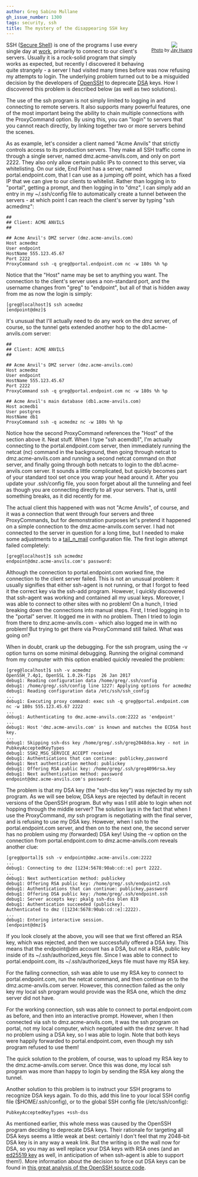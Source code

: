 ```yaml
---
author: Greg Sabino Mullane
gh_issue_number: 1300
tags: security, ssh
title: The mystery of the disappearing SSH key
---
```


<div class="separator" style="clear: both; float: right; text-align: center; padding: 0 0 2em 1em"><a href="/blog/2017/04/13/the-mystery-of-disappearing-ssh-key/image-0.jpeg" imageanchor="1" style="clear: right; margin-bottom: 1em; margin-left: 1em;"><img border="0" src="/blog/2017/04/13/the-mystery-of-disappearing-ssh-key/image-0.jpeg"/></a><br/><small><a href="https://flic.kr/p/SnZgVF">Photo</a> by <a href="https://www.flickr.com/photos/50663863@N02/">Jay Huang</a></small></div>

SSH ([Secure Shell](https://en.wikipedia.org/wiki/Secure_Shell)) is one of the programs I use every single day at [work](/), primarily to connect
to our client's servers. Usually it is a rock-solid program that simply
works as expected, but recently I discovered it behaving quite strangely -
a server I had visited many times before was now refusing my attempts
to login. The underlying problem turned out to be a misguided decision by the developers
of [OpenSSH](http://www.openssh.com/) to deprecate [DSA](https://en.wikipedia.org/wiki/Digital_Signature_Algorithm) keys. How I discovered this problem is described below
(as well as two solutions).

The use of the ssh program is not simply limited to logging in and connecting
to remote servers. It also supports many powerful features, one of the most
important being the ability to chain multiple connections with the
ProxyCommand option. By using this, you can "login" to servers
that you cannot reach directly, by linking together two or more servers behind the scenes.

As as example, let's consider a client named "Acme Anvils" that strictly
controls access to its production servers. They make all SSH traffic
come in through a single server, named dmz.acme-anvils.com, and only on port 2222.
They also only allow certain public IPs to connect to this server, via whitelisting.
On our side, End Point has a server, named portal.endpoint.com, that I can use as a jumping off point,
which has a fixed IP that we can give to our clients to whitelist.
Rather than logging in to "portal", getting a prompt, and then logging in to "dmz", I can
simply add an entry in my ~/.ssh/config file to automatically create a tunnel between
the servers -
at which point I can reach the client's server by typing "ssh acmedmz":

```text
##
## Client: ACME ANVILS
##

## Acme Anvil's DMZ server (dmz.acme-anvils.com)
Host acmedmz
User endpoint
HostName 555.123.45.67
Port 2222
ProxyCommand ssh -q greg@portal.endpoint.com nc -w 180s %h %p
```

Notice that the "Host" name may be set to anything you want. The connection
to the client's server uses a non-standard port, and the username
changes from "greg" to "endpoint", but all of that is hidden away from
me as now the login is simply:

```text
[greg@localhost]$ ssh acmedmz
[endpoint@dmz]$
```

It's unusual that I'll actually need to do any work on the dmz server, of course,
so the tunnel gets extended another hop to the db1.acme-anvils.com server:

```text
##
## Client: ACME ANVILS
##

## Acme Anvil's DMZ server (dmz.acme-anvils.com)
Host acmedmz
User endpoint
HostName 555.123.45.67
Port 2222
ProxyCommand ssh -q greg@portal.endpoint.com nc -w 180s %h %p

## Acme Anvil's main database (db1.acme-anvils.com)
Host acmedb1
User postgres
HostName db1
ProxyCommand ssh -q acmedmz nc -w 180s %h %p

```

Notice how the second ProxyCommand references the "Host" of the section
above it. Neat stuff. When I type "ssh acemdb1", I'm actually connecting to
the portal.endpoint.com server, then immediately running the netcat (nc) command
in the background, then going through netcat to dmz.acme-anvils.com and
running a second netcat command on *that* server, and finally going through
both netcats to login to the db1.acme-anvils.com server. It sounds a little complicated,
but quickly becomes part of your standard tool set once you wrap your head around it.
After you update your .ssh/config file, you soon forget about
all the tunneling and feel as though you are connecting directly to all your servers. That is, until
something breaks, as it did recently for me.

The actual client this happened with was not "Acme Anvils", of course, and it
was a connection that went through four servers and three ProxyCommands,
but for demonstration purposes let's pretend it happened on a simple
connection to the dmz.acme-anvils.com server. I had not connected to
the server in question for a long time, but I needed to make some adjustments
to a [tail_n_mail](https://bucardo.org/wiki/Tail_n_mail) configuration file. The first login attempt failed
completely:

```text
[greg@localhost]$ ssh acmedmz
endpoint@dmz.acme-anvils.com's password:
```

Although the connection to portal.endpoint.com worked fine, the connection
to the client server failed. This is not an unusual problem: it usually signifies that either ssh-agent is not running,
or that I forgot to feed it the correct key via the ssh-add program. However, I quickly discovered
that ssh-agent was working and contained all my usual keys. Moreover, I was able to
connect to other sites with no problem! On a hunch, I tried breaking down the connections
into manual steps. First, I tried logging in to the "portal" server. It logged me in
with no problem. Then I tried to login from there to dmz.acme-anvils.com - which also logged
me in with no problem! But trying to get there via ProxyCommand still failed.
What was going on?

When in doubt, crank up the debugging. For the ssh program, using the
-v option turns on some minimal debugging. Running the
original command from my computer with this option enabled quickly revealed the problem:

```text
[greg@localhost]$ ssh -v acmedmz
OpenSSH_7.4p1, OpenSSL 1.0.2k-fips  26 Jan 2017
debug1: Reading configuration data /home/greg/.ssh/config
debug1: /home/greg/.ssh/config line 1227: Applying options for acmedmz
debug1: Reading configuration data /etc/ssh/ssh_config
...
debug1: Executing proxy command: exec ssh -q greg@portal.endpoint.com nc -w 180s 555.123.45.67 2222
...
debug1: Authenticating to dmz.acme-anvils.com:2222 as 'endpoint'
...
debug1: Host 'dmz.acme-anvils.com' is known and matches the ECDSA host key.
...
debug1: Skipping ssh-dss key /home/greg/.ssh/greg2048dsa.key - not in PubkeyAcceptedKeyTypes
debug1: SSH2_MSG_SERVICE_ACCEPT received
debug1: Authentications that can continue: publickey,password
debug1: Next authentication method: publickey
debug1: Offering RSA public key: /home/greg/.ssh/greg4096rsa.key
debug1: Next authentication method: password
endpoint@dmz.acme-anvils.com's password:
```

The problem is that my DSA key (the "ssh-dss key") was rejected by
my ssh program. As we will see below, DSA keys are rejected by default in recent versions
of the OpenSSH program. But why was I still able to login when not hopping through
the middle server? The solution lays in the fact that when I use the ProxyCommand,
*my* ssh program is negotiating with the final server, and is refusing to use my DSA
key. However, when I ssh to the portal.endpoint.com server, and then on to the next one,
the second server has no problem using my (forwarded) DSA key! Using the -v option on the connection
from portal.endpoint.com to dmz.acme-anvils.com reveals another clue:

```text
[greg@portal]$ ssh -v endpoint@dmz.acme-anvils.com:2222
...
debug1: Connecting to dmz [1234:5678:90ab:cd::e] port 2222.
...
debug1: Next authentication method: publickey
debug1: Offering RSA public key: /home/greg/.ssh/endpoint2.ssh
debug1: Authentications that can continue: publickey,password
debug1: Offering DSA public key: /home/greg/.ssh/endpoint.ssh
debug1: Server accepts key: pkalg ssh-dss blen 819
debug1: Authentication succeeded (publickey).
Authenticated to dmz ([1234:5678:90ab:cd::e]:2222).
...
debug1: Entering interactive session.
[endpoint@dmz]$
```

If you look closely at the above, you will see that we first offered an RSA key, which
was rejected, and then we successfully offered a DSA key. This means that the
endpoint@dm account has a DSA, but not a RSA, public key inside of its
~/.ssh/authorized_keys file. Since I was able to connect
to portal.endpoint.com, its ~/.ssh/authorized_keys file
must have my RSA key.

For the failing connection, ssh was able to use my RSA key to connect
to portal.endpoint.com, run the netcat command, and then continue on to
the dmz.acme-anvils.com server. However, this connection failed as the only key my local ssh
program would provide was the RSA one, which the dmz server did not have.

For the working connection, ssh was able to connect to portal.endpoint.com
as before, and then into an interactive prompt. However, when I then connected
via ssh to dmz.acme-anvils.com, it was the ssh program on portal, not my local computer,
which negotiated with the dmz server. It had no problem using a DSA key, so I
was able to login. Note that both keys were happily forwarded to portal.endpoint.com,
even though my ssh program refused to use them!

The quick solution to the problem, of course, was to upload my RSA key to the dmz.acme-anvils.com
server. Once this was done, my local ssh program was more than happy to login
by sending the RSA key along the tunnel.

Another solution to this problem is to instruct your SSH programs to recognize DSA
keys again. To do this, add this line to your local SSH config file
($HOME/.ssh/config), or to the global SSH config file
(/etc/ssh/config):

```text
PubkeyAcceptedKeyTypes +ssh-dss
```

As mentioned earlier, this whole mess was caused by the OpenSSH program deciding
to deprecate DSA keys. Their rationale for targeting all DSA keys seems a little weak at best: certainly
I don't feel that my 2048-bit DSA key is in any way a weak link. But
the writing is on the wall now for DSA, so you may as well replace your DSA
keys with RSA ones (and an [ed25519 key](https://en.wikipedia.org/wiki/EdDSA) as well, in anticipation of when ssh-agent
is able to support them!). More information about the decision to force out
DSA keys can be found in [this great analysis of the OpenSSH source code](https://security.stackexchange.com/questions/5096/rsa-vs-dsa-for-ssh-authentication-keys).
